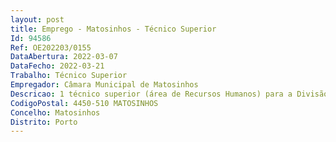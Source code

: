 ```yaml
--- 
layout: post
title: Emprego - Matosinhos - Técnico Superior
Id: 94586
Ref: OE202203/0155
DataAbertura: 2022-03-07
DataFecho: 2022-03-21
Trabalho: Técnico Superior
Empregador: Câmara Municipal de Matosinhos
Descricao: 1 técnico superior (área de Recursos Humanos) para a Divisão de Gestão de Recursos Humanos  atualização periódica da plataforma informática de Gestão de Recursos Humanos, bem como organizar e manter atualizados os processos individuais   recolher e tratar dados para fins estatísticos e de gestão, designadamente quanto à assiduidade, trabalho suplementar ajudas de custo e comparticipação na doença  proceder à estimativa anual das verbas a orçamentar em despesa com pessoal, bem como acompanhar os custos inerentes da despesa com pessoal ao longo do ano em estreita colaboração com a Divisão de Recrutamento e Gestão de Carreiras e Divisão de Desenvolvimento Organizacional  proceder à gestão dos pedidos de  estágios Profissionais   atualização da situação do a funcionário a através da inserção dos dados do a funcionário a, nomeadamente de cópias das habilitações e CC e respetivo arquivo nos processos individuais e na aplicação informática de gestão de pessoal, procedendo à alteração do posicionamento remuneratório, sempre que aplicável  assegurar o reporte periódico de informação relativa a recursos humanos para organismos do Estado e garantir o dever de informação e publicação exigidos pela legislação em vigor  elaboração de mapa onde constam todas as despesas com os as colaboradores as da educação  imprimir ou gerar ficheiro de todas as listagens resultantes do processamento de vencimentos dos as funcionários as e Professores das Atividades de Enriquecimento Curricular, cálculo dos valores a pagar aos às funcionários as resultantes da cessação de funções, da atualização de escalões de abono de família e pagamento do acréscimo da Remuneração Base.
CodigoPostal: 4450-510 MATOSINHOS
Concelho: Matosinhos
Distrito: Porto
--- 
```

